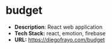 # budget

- **Description**: React web application
- **Tech Stack:** react, emotion, firebase
- **URL:** https://diegofrayo.com/budget
